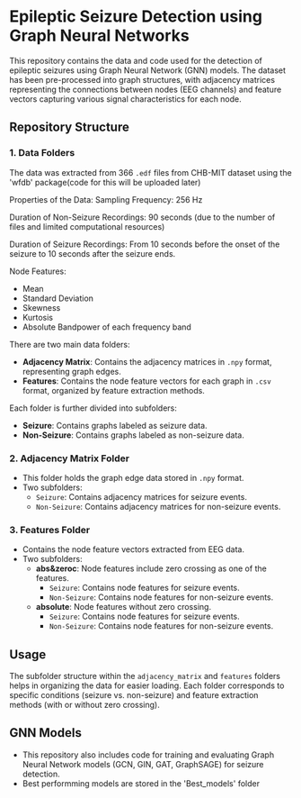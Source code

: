 # Epileptic Seizure Detection using Graph Neural Networks

This repository contains the data and code used for the detection of epileptic seizures using Graph Neural Network (GNN) models. The dataset has been pre-processed into graph structures, with adjacency matrices representing the connections between nodes (EEG channels) and feature vectors capturing various signal characteristics for each node.

## Repository Structure

### 1. Data Folders
The data was extracted from 366 `.edf` files from CHB-MIT dataset using the 'wfdb' package(code for this will be uploaded later)

Properties of the Data:
Sampling Frequency: 256 Hz

Duration of Non-Seizure Recordings: 90 seconds (due to the number of files and limited computational resources)

Duration of Seizure Recordings: From 10 seconds before the onset of the seizure to 10 seconds after the seizure ends.

Node Features:
- Mean
- Standard Deviation
- Skewness
- Kurtosis
- Absolute Bandpower of each frequency band
  
There are two main data folders:
- **Adjacency Matrix**: Contains the adjacency matrices in `.npy` format, representing graph edges.
- **Features**: Contains the node feature vectors for each graph in `.csv` format, organized by feature extraction methods.

Each folder is further divided into subfolders:
- **Seizure**: Contains graphs labeled as seizure data.
- **Non-Seizure**: Contains graphs labeled as non-seizure data.

### 2. Adjacency Matrix Folder
- This folder holds the graph edge data stored in `.npy` format.
- Two subfolders:
  - `Seizure`: Contains adjacency matrices for seizure events.
  - `Non-Seizure`: Contains adjacency matrices for non-seizure events.

### 3. Features Folder
- Contains the node feature vectors extracted from EEG data.
- Two subfolders:
  - **abs&zeroc**: Node features include zero crossing as one of the features.
    - `Seizure`: Contains node features for seizure events.
    - `Non-Seizure`: Contains node features for non-seizure events.
  - **absolute**: Node features without zero crossing.
    - `Seizure`: Contains node features for seizure events.
    - `Non-Seizure`: Contains node features for non-seizure events.

## Usage

The subfolder structure within the `adjacency_matrix` and `features` folders helps in organizing the data for easier loading. Each folder corresponds to specific conditions (seizure vs. non-seizure) and feature extraction methods (with or without zero crossing).

## GNN Models
- This repository also includes code for training and evaluating Graph Neural Network models (GCN, GIN, GAT, GraphSAGE) for seizure detection.
- Best performming models are stored in the 'Best_models' folder

